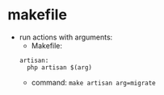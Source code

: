 # makefile

* run actions with arguments:
  * Makefile:
  ```
  artisan:
    php artisan $(arg)
  ```
  * command: `make artisan arg=migrate`